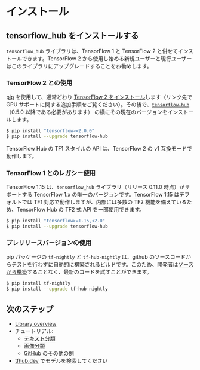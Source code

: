 <!--* freshness: { owner: 'wgierke' reviewed: '2022-07-04' } *-->

# インストール

## tensorflow_hub をインストールする

`tensorflow_hub` ライブラリは、TensorFlow 1 と TensorFlow 2 と併せてインストールできます。TensorFlow 2 から使用し始める新規ユーザーと現行ユーザーはこのライブラリにアップグレードすることをお勧めします。

### TensorFlow 2 との使用

[pip](https://pip.pypa.io/) を使用して、通常どおり [TensorFlow 2 をインストール](https://www.tensorflow.org/install)します（リンク先で GPU サポートに関する追加手順をご覧ください）。その後で、[`tensorflow-hub`](https://pypi.org/project/tensorflow-hub/)（0.5.0 以降である必要があります） の横にその現在のバージョンをインストールします。

```bash
$ pip install "tensorflow>=2.0.0"
$ pip install --upgrade tensorflow-hub
```

TensorFlow Hub の TF1 スタイルの API は、TensorFlow 2 の v1 互換モードで動作します。

### TensorFlow 1 とのレガシー使用

TensorFlow 1.15 は、`tensorflow_hub` ライブラリ（リリース 0.11.0 時点）がサポートする TensorFlow 1.x の唯一のバージョンです。TensorFlow 1.15 はデフォルトでは TF1 対応で動作しますが、内部には多数の TF2 機能を備えているため、TensorFlow Hub の TF2 式 API を一部使用できます。

```bash
$ pip install "tensorflow>=1.15,<2.0"
$ pip install --upgrade tensorflow-hub
```

### プレリリースバージョンの使用

pip パッケージの `tf-nightly` と `tf-hub-nightly` は、github のソースコードからテストを行わずに自動的に構築されるビルドです。このため、開発者は[ソースから構築](build_from_source.md)することなく、最新のコードを試すことができます。

```bash
$ pip install tf-nightly
$ pip install --upgrade tf-hub-nightly
```

## 次のステップ

- [Library overview](lib_overview.md)
- チュートリアル:
    - [テキスト分類](https://github.com/tensorflow/hub/blob/master/examples/colab/tf2_text_classification.ipynb)
    - [画像分類](https://github.com/tensorflow/hub/blob/master/examples/colab/tf2_image_retraining.ipynb)
    - [GitHub](https://github.com/tensorflow/hub/blob/master/examples/README.md) のその他の例
- [tfhub.dev](https://tfhub.dev) でモデルを検索してください
